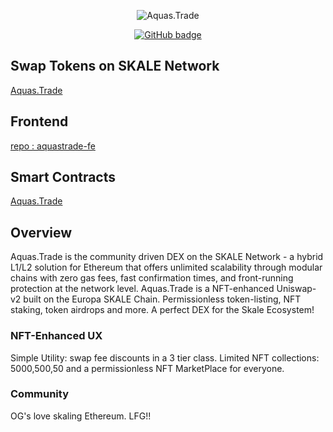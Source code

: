 <p align="center"> <img src="https://komarev.com/ghpvc/?username=RubyAquaMarine" alt="Aquas.Trade" /> </p>

<p align="center">
  <a href="https://github.com/RubyAquaMarine?tab=followers">
    <img src="https://img.shields.io/github/followers/RubyAquaMarine?label=Followers&logo=GitHub&style=for-the-badge" alt="GitHub badge" />
  </a>
</p>
<h2>Swap Tokens on SKALE Network</h2>
      <p> <a href="https://aquas.trade"> Aquas.Trade</a></p>
  
<h2>Frontend</h2>
      <p> <a href="https://github.com/RubyAquaMarine/aquastrade-fe"> repo : aquastrade-fe</a></p>

 
<h2>Smart Contracts</h2>
    <p> <a href="https://aquas.trade"> Aquas.Trade</a></p>
  
<h2>Overview</h2>
Aquas.Trade is the community driven DEX on the SKALE Network - a hybrid L1/L2 solution for Ethereum that offers unlimited scalability through modular chains with zero gas fees, fast confirmation times, and front-running protection at the network level.  Aquas.Trade is a NFT-enhanced Uniswap-v2 built on the Europa SKALE Chain.  Permissionless token-listing, NFT staking, token airdrops and more. A perfect DEX for the Skale Ecosystem!




<h3>NFT-Enhanced UX</h3>
Simple Utility: swap fee discounts in a 3 tier class. Limited NFT collections: 5000,500,50 and a permissionless NFT MarketPlace for everyone.



<h3>Community</h3>
OG's love skaling Ethereum. LFG!!
